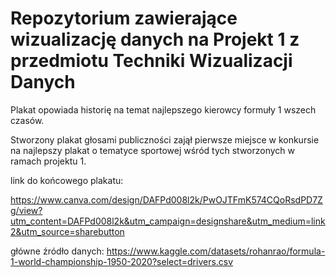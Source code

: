 # Repozytorium zawierające wizualizację danych na Projekt 1 z przedmiotu Techniki Wizualizacji Danych

Plakat opowiada historię na temat najlepszego kierowcy formuły 1 wszech czasów.

Stworzony plakat głosami publiczności zajął pierwsze miejsce w konkursie na najlepszy plakat o tematyce sportowej wśród tych stworzonych w ramach projektu 1.


link do końcowego plakatu:

https://www.canva.com/design/DAFPd008l2k/PwOJTFmK574CQoRsdPD7Zg/view?utm_content=DAFPd008l2k&utm_campaign=designshare&utm_medium=link2&utm_source=sharebutton

główne źródło danych:
https://www.kaggle.com/datasets/rohanrao/formula-1-world-championship-1950-2020?select=drivers.csv
